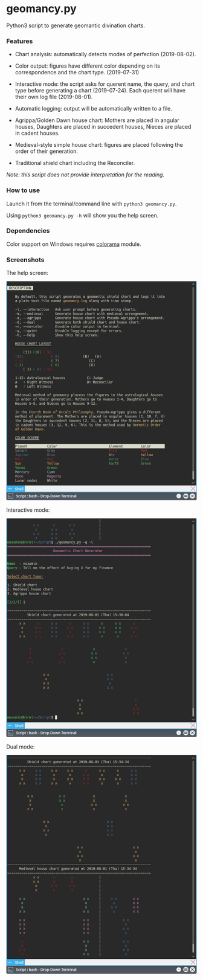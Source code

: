 # geomancy.py
Python3 script to generate geomantic divination charts.

### Features
* Chart analysis: automatically detects modes of perfection (2019-08-02).

* Color output: figures have different color depending on its correspondence and the chart type. (2019-07-31)

* Interactive mode: the script asks for querent name, the query, and chart type before generating a chart (2019-07-24). Each querent will have their own log file (2019-08-01). 

* Automatic logging: output will be automatically written to a file.

* Agrippa/Golden Dawn house chart: Mothers are placed in angular houses, Daughters are placed in succedent houses, Nieces are placed in cadent houses.

* Medieval-style simple house chart: figures are placed following the order of their generation.

* Traditional shield chart including the Reconciler.

*Note: this script does not provide interpretation for the reading.*

### How to use
Launch it from the terminal/command line with `python3 geomancy.py`.

Using `python3 geomancy.py -h` will show you the help screen.

### Dependencies
Color support on Windows requires [colorama](https://pypi.org/project/colorama/) module.

### Screenshots
The help screen:

![Help screen](/screenshots/help.png)

Interactive mode:

![Interactive mode](/screenshots/interactive_mode.png)

Dual mode:

![Dual mode](/screenshots/double.png)
